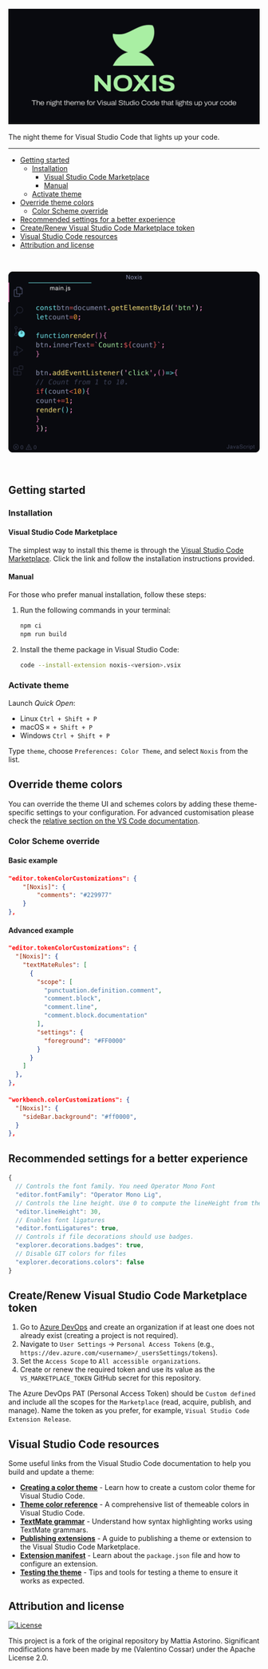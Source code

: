 ![image](assets/cover.png)

The night theme for Visual Studio Code that lights up your code.

---

* [Getting started](#getting-started)
  * [Installation](#installation)
    * [Visual Studio Code Marketplace](#visual-studio-code-marketplace)
    * [Manual](#manual)
  * [Activate theme](#activate-theme)
* [Override theme colors](#override-theme-colors)
  * [Color Scheme override](#color-scheme-override)
* [Recommended settings for a better experience](#recommended-settings-for-a-better-experience)
* [Create/Renew Visual Studio Code Marketplace token](#createrenew-visual-studio-code-marketplace-token)
* [Visual Studio Code resources](#visual-studio-code-resources)
* [Attribution and license](#attribution-and-license)

</br>

![image](assets/preview.png)

</br>

## Getting started

### Installation

#### Visual Studio Code Marketplace

The simplest way to install this theme is through the [Visual Studio Code Marketplace](https://marketplace.visualstudio.com/items?itemName=valentinocossar.noxis). Click the link and follow the installation instructions provided.

#### Manual

For those who prefer manual installation, follow these steps:

1. Run the following commands in your terminal:

    ```sh
    npm ci
    npm run build
    ```

2. Install the theme package in Visual Studio Code:

    ```sh
    code --install-extension noxis-<version>.vsix
    ```

### Activate theme

Launch _Quick Open_:

* Linux `Ctrl + Shift + P`
* macOS `⌘ + Shift + P`
* Windows `Ctrl + Shift + P`

Type `theme`, choose `Preferences: Color Theme`, and select `Noxis` from the list.

## Override theme colors

You can override the theme UI and schemes colors by adding these theme-specific settings to your configuration. For advanced customisation please check the [relative section on the VS Code documentation](https://code.visualstudio.com/docs/getstarted/themes#_customizing-a-color-theme).

### Color Scheme override

#### Basic example

```json
"editor.tokenColorCustomizations": {
    "[Noxis]": {
        "comments": "#229977"
    }
},
```

#### Advanced example

```json
"editor.tokenColorCustomizations": {
  "[Noxis]": {
    "textMateRules": [
      {
        "scope": [
          "punctuation.definition.comment",
          "comment.block",
          "comment.line",
          "comment.block.documentation"
        ],
        "settings": {
          "foreground": "#FF0000"
        }
      }
    ]
  },
},

"workbench.colorCustomizations": {
  "[Noxis]": {
    "sideBar.background": "#ff0000",
  }
},
```

## Recommended settings for a better experience

```js
{
  // Controls the font family. You need Operator Mono Font
  "editor.fontFamily": "Operator Mono Lig",
  // Controls the line height. Use 0 to compute the lineHeight from the fontSize.
  "editor.lineHeight": 30,
  // Enables font ligatures
  "editor.fontLigatures": true,
  // Controls if file decorations should use badges.
  "explorer.decorations.badges": true,
  // Disable GIT colors for files
  "explorer.decorations.colors": false
}
```

## Create/Renew Visual Studio Code Marketplace token

1. Go to [Azure DevOps](https://dev.azure.com/) and create an organization if at least one does not already exist (creating a project is not required).
2. Navigate to `User Settings` → `Personal Access Tokens` (e.g., `https://dev.azure.com/<username>/_usersSettings/tokens`).
3. Set the `Access Scope` to `All accessible organizations`.
4. Create or renew the required token and use its value as the `VS_MARKETPLACE_TOKEN` GitHub secret for this repository.

The Azure DevOps PAT (Personal Access Token) should be `Custom defined` and include all the scopes for the `Marketplace` (read, acquire, publish, and manage). Name the token as you prefer, for example, `Visual Studio Code Extension Release`.

## Visual Studio Code resources

Some useful links from the Visual Studio Code documentation to help you build and update a theme:

* [**Creating a color theme**](https://code.visualstudio.com/api/extension-guides/color-theme) - Learn how to create a custom color theme for Visual Studio Code.
* [**Theme color reference**](https://code.visualstudio.com/api/references/theme-color) - A comprehensive list of themeable colors in Visual Studio Code.
* [**TextMate grammar**](https://code.visualstudio.com/api/language-extensions/syntax-highlight-guide) - Understand how syntax highlighting works using TextMate grammars.
* [**Publishing extensions**](https://code.visualstudio.com/api/working-with-extensions/publishing-extension) - A guide to publishing a theme or extension to the Visual Studio Code Marketplace.
* [**Extension manifest**](https://code.visualstudio.com/api/references/extension-manifest) - Learn about the `package.json` file and how to configure an extension.
* [**Testing the theme**](https://code.visualstudio.com/api/extension-guides/color-theme#testing-the-theme) - Tips and tools for testing a theme to ensure it works as expected.

## Attribution and license

[![License](https://img.shields.io/badge/License-Apache_2.0-blue.svg)](https://opensource.org/licenses/Apache-2.0)

This project is a fork of the original repository by Mattia Astorino.
Significant modifications have been made by me (Valentino Cossar) under the Apache License 2.0.
